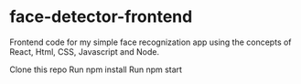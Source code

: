 # face-detector-frontend
Frontend code for my simple face recognization app using the concepts of React, Html, CSS, Javascript and Node.

Clone this repo
Run npm install
Run npm start
